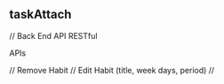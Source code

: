 ## taskAttach

// Back End API RESTful

APIs

// Remove Habit
// Edit Habit (title, week days, period)
//
